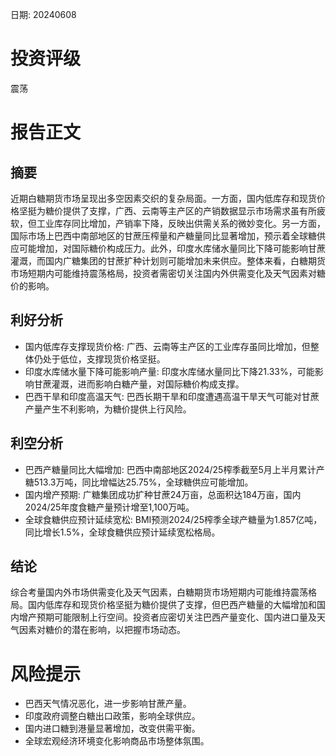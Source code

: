 
日期: 20240608

# 投资评级

震荡

# 报告正文

## 摘要

近期白糖期货市场呈现出多空因素交织的复杂局面。一方面，国内低库存和现货价格坚挺为糖价提供了支撑，广西、云南等主产区的产销数据显示市场需求虽有所疲软，但工业库存同比增加，产销率下降，反映出供需关系的微妙变化。另一方面，国际市场上巴西中南部地区的甘蔗压榨量和产糖量同比显著增加，预示着全球糖供应可能增加，对国际糖价构成压力。此外，印度水库储水量同比下降可能影响甘蔗灌溉，而国内广糖集团的甘蔗扩种计划则可能增加未来供应。整体来看，白糖期货市场短期内可能维持震荡格局，投资者需密切关注国内外供需变化及天气因素对糖价的影响。

## 利好分析

* 国内低库存支撑现货价格: 广西、云南等主产区的工业库存虽同比增加，但整体仍处于低位，支撑现货价格坚挺。
* 印度水库储水量下降可能影响产量: 印度水库储水量同比下降21.33%，可能影响甘蔗灌溉，进而影响白糖产量，对国际糖价构成支撑。
* 巴西干旱和印度高温天气: 巴西长期干旱和印度遭遇高温干旱天气可能对甘蔗产量产生不利影响，为糖价提供上行风险。

## 利空分析

* 巴西产糖量同比大幅增加: 巴西中南部地区2024/25榨季截至5月上半月累计产糖513.3万吨，同比增幅达25.75%，全球糖供应可能增加。
* 国内增产预期: 广糖集团成功扩种甘蔗24万亩，总面积达184万亩，国内2024/25年度食糖产量预计增至1,100万吨。
* 全球食糖供应预计延续宽松: BMI预测2024/25榨季全球产糖量为1.857亿吨，同比增长1.5%，全球食糖供应预计延续宽松格局。

## 结论

综合考量国内外市场供需变化及天气因素，白糖期货市场短期内可能维持震荡格局。国内低库存和现货价格坚挺为糖价提供了支撑，但巴西产糖量的大幅增加和国内增产预期可能限制上行空间。投资者应密切关注巴西产量变化、国内进口量及天气因素对糖价的潜在影响，以把握市场动态。

# 风险提示

* 巴西天气情况恶化，进一步影响甘蔗产量。
* 印度政府调整白糖出口政策，影响全球供应。
* 国内进口糖到港量显著增加，改变供需平衡。
* 全球宏观经济环境变化影响商品市场整体氛围。
